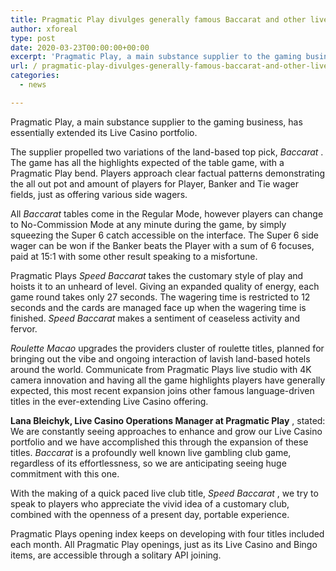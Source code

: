 ```yaml
---
title: Pragmatic Play divulges generally famous Baccarat and other live club games
author: xforeal 
type: post
date: 2020-03-23T00:00:00+00:00
excerpt: 'Pragmatic Play, a main substance supplier to the gaming business, has fundamentally extended its Live Casino portfolio '
url: / pragmatic-play-divulges-generally-famous-baccarat-and-other-live-club-games/
categories:
  - news

---
```

Pragmatic Play, a main substance supplier to the gaming business, has essentially extended its Live Casino portfolio. 

The supplier propelled two variations of the land-based top pick, _Baccarat_ . The game has all the highlights expected of the table game, with a Pragmatic Play bend. Players approach clear factual patterns demonstrating the all out pot and amount of players for Player, Banker and Tie wager fields, just as offering various side wagers. 

All _Baccarat_ tables come in the Regular Mode, however players can change to No-Commission Mode at any minute during the game, by simply squeezing the Super 6 catch accessible on the interface. The Super 6 side wager can be won if the Banker beats the Player with a sum of 6 focuses, paid at 15:1 with some other result speaking to a misfortune. 

Pragmatic Plays _Speed Baccarat_ takes the customary style of play and hoists it to an unheard of level. Giving an expanded quality of energy, each game round takes only 27 seconds. The wagering time is restricted to 12 seconds and the cards are managed face up when the wagering time is finished. _Speed Baccarat_ makes a sentiment of ceaseless activity and fervor. 

_Roulette Macao_ upgrades the providers cluster of roulette titles, planned for bringing out the vibe and ongoing interaction of lavish land-based hotels around the world. Communicate from Pragmatic Plays live studio with 4K camera innovation and having all the game highlights players have generally expected, this most recent expansion joins other famous language-driven titles in the ever-extending Live Casino offering. 

**Lana Bleichyk, Live Casino Operations Manager at Pragmatic Play** , stated: We are constantly seeing approaches to enhance and grow our Live Casino portfolio and we have accomplished this through the expansion of these titles. _Baccarat_ is a profoundly well known live gambling club game, regardless of its effortlessness, so we are anticipating seeing huge commitment with this one. 

With the making of a quick paced live club title, _Speed Baccarat_ , we try to speak to players who appreciate the vivid idea of a customary club, combined with the openness of a present day, portable experience. 

Pragmatic Plays opening index keeps on developing with four titles included each month. All Pragmatic Play openings, just as its Live Casino and Bingo items, are accessible through a solitary API joining.